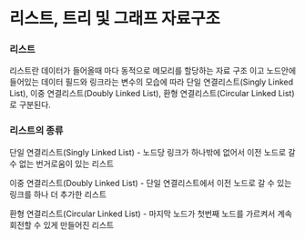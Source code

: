 # 리스트, 트리 및 그래프 자료구조

### 리스트

리스트란 데이터가 들어올때 마다 동적으로 메모리를 할당하는 자료 구조 이고 노드안에 들어있는 데이터 필드와 링크라는 변수의 모습에 따라 단일 연결리스트(Singly Linked List), 이중 연결리스트(Doubly Linked List), 환형 연결리스트(Circular Linked List)로 구분된다.

### 리스트의 종류

단일 연결리스트(Singly Linked List) - 노드당 링크가 하나밖에 없어서 이전 노드로 갈 수 없는 번거로움이 있는 리스트

이중 연결리스트(Doubly Linked List) -  단일 연결리스트에서 이전 노드로 갈 수 있는 링크를 하나 더 추가한 리스트

환형 연결리스트(Circular Linked List) - 마지막 노드가 첫번째 노드를 가르켜서 계속 회전할 수 있게 만들어진 리스트

